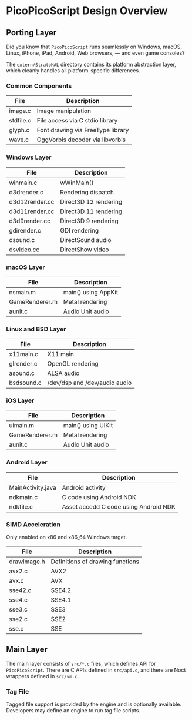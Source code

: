 PicoPicoScript Design Overview
===============================

## Porting Layer

Did you know that `PicoPicoScript` runs seamlessly on Windows, macOS, Linux, iPhone,
iPad, Android, Web browsers, — and even game consoles?

The `extern/StratoHAL` directory contains its platform abstraction layer,
which cleanly handles all platform-specific differences.

### Common Components

|File           |Description                         |
|---------------|------------------------------------|
|image.c        |Image manipulation                  |
|stdfile.c      |File access via C stdio library     |
|glyph.c        |Font drawing via FreeType library   |
|wave.c         |OggVorbis decoder via libvorbis     |

### Windows Layer

|File           |Description                         |
|---------------|------------------------------------|
|winmain.c      |wWinMain()                          |
|d3drender.c    |Rendering dispatch                  |
|d3d12render.cc |Direct3D 12 rendering               |
|d3d11render.cc |Direct3D 11 rendering               |
|d3d9render.cc  |Direct3D 9 rendering                |
|gdirender.c    |GDI rendering                       |
|dsound.c       |DirectSound audio                   |
|dsvideo.cc     |DirectShow video                    |

### macOS Layer

|File           |Description                         |
|---------------|------------------------------------|
|nsmain.m       |main() using AppKit                 |
|GameRenderer.m |Metal rendering                     |
|aunit.c        |Audio Unit audio                    |

### Linux and BSD Layer

|File           |Description                         |
|---------------|------------------------------------|
|x11main.c      |X11 main                            |
|glrender.c     |OpenGL rendering                    |
|asound.c       |ALSA audio                          |
|bsdsound.c     |/dev/dsp and /dev/audio audio       |

### iOS Layer

|File           |Description                         |
|---------------|------------------------------------|
|uimain.m       |main() using UIKit                  |
|GameRenderer.m |Metal rendering                     |
|aunit.c        |Audio Unit audio                    |

### Android Layer

|File              |Description                           |
|------------------|--------------------------------------|
|MainActivity.java |Android activity                      |
|ndkmain.c         |C code using Android NDK              |
|ndkfile.c         |Asset accedd C code using Android NDK |

### SIMD Acceleration

Only enabled on x86 and x86_64 Windows target.

|File           |Description                         |
|---------------|------------------------------------|
|drawimage.h    |Definitions of drawing functions    |
|avx2.c         |AVX2                                |
|avx.c          |AVX                                 |
|sse42.c        |SSE4.2                              |
|sse4.c         |SSE4.1                              |
|sse3.c         |SSE3                                |
|sse2.c         |SSE2                                |
|sse.c          |SSE                                 |

## Main Layer

The main layer consists of `src/*.c` files, which defines API for `PicoPicoScript`.
There are C APIs defined in `src/api.c`, and there are Noct wrappers defined in `src/vm.c`.

### Tag File

Tagged file support is provided by the engine and is optionally available.
Developers may define an engine to run tag file scripts.
